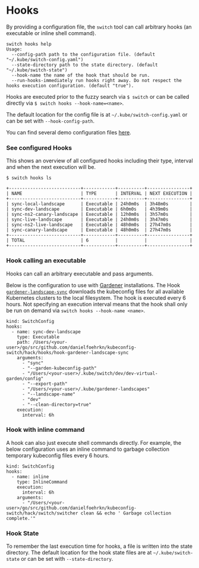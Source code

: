 # Hooks

By providing a configuration file, the `switch` tool can call arbitrary hooks (an executable or inline shell command).

```
switch hooks help
Usage:
  --config-path path to the configuration file. (default "~/.kube/switch-config.yaml")
  --state-directory path to the state directory. (default "~/.kube/switch-state")
  --hook-name the name of the hook that should be run.
  --run-hooks-immediately run hooks right away. Do not respect the hooks execution configuration. (default "true").
```

Hooks are executed prior to the fuzzy search via `$ switch` or 
can be called directly via `$ switch hooks --hook-name=<name>`.

The default location for the config file is at `~/.kube/switch-config.yaml` or can be set with `--hook-config-path`.
 
You can find several demo configuration files [here](https://github.com/danielfoehrKn/kubeconfig-switch/tree/master/resources/demo-configs).

### See configured Hooks

This shows an overview of all configured hooks including their type, interval and when the next execution will be.
```
$ switch hooks ls

+---------------------------+------------+----------+----------------+
| NAME                      | TYPE       | INTERVAL | NEXT EXECUTION |
+---------------------------+------------+----------+----------------+
| sync-local-landscape      | Executable | 24h0m0s  | 3h48m0s        |
| sync-dev-landscape        | Executable | 6h0m0s   | 4h39m0s        |
| sync-ns2-canary-landscape | Executable | 12h0m0s  | 3h57m0s        |
| sync-live-landscape       | Executable | 24h0m0s  | 3h47m0s        |
| sync-ns2-live-landscape   | Executable | 48h0m0s  | 27h47m0s       |
| sync-canary-landscape     | Executable | 48h0m0s  | 27h47m0s       |
+---------------------------+------------+----------+----------------+
| TOTAL                     | 6          |          |                |
+---------------------------+------------+----------+----------------+
```
### Hook calling an executable

Hooks can call an arbitrary executable and pass arguments.

Below is the configuration to use with [Gardener](https://github.com/gardener/gardener) installations.
The Hook [`gardener-landscape-sync`](https://github.com/danielfoehrKn/kubeconfig-switch/tree/master/hooks/gardener-landscape-sync) downloads the 
kubeconfig files for all available Kubernetes clusters to the local filesystem.
The hook is executed every 6 hours.
Not specifying an execution interval means that the hook shall only be run on demand via `switch hooks --hook-name <name>`.

```
kind: SwitchConfig
hooks:
  - name: sync-dev-landscape
    type: Executable
    path: /Users/<your-user>/go/src/github.com/danielfoehrkn/kubeconfig-switch/hack/hooks/hook-gardener-landscape-sync
    arguments:
      - "sync"
      - "--garden-kubeconfig-path"
      - "/Users/<your-user>/.kube/switch/dev/dev-virtual-garden/config"
      - "--export-path"
      - "/Users/<your-user>/.kube/gardener-landscapes"
      - "--landscape-name"
      - "dev"
      - "--clean-directory=true"
    execution:
      interval: 6h
```

### Hook with inline command

A hook can also just execute shell commands directly. 
For example, the below configuration uses an inline command to garbage collection temporary kubeconfig files every 6 hours.

```
kind: SwitchConfig
hooks:
  - name: inline
    type: InlineCommand
    execution:
      interval: 6h
    arguments:
      - "/Users/<your-user>/go/src/github.com/danielfoehrkn/kubeconfig-switch/hack/switch/switcher clean && echo ' Garbage collection complete.'"
```

### Hook State

To remember the last execution time for hooks, a file is written into the state directory.
The default location for the hook state files are at `~/.kube/switch-state` or can be set with `--state-directory`.
 
